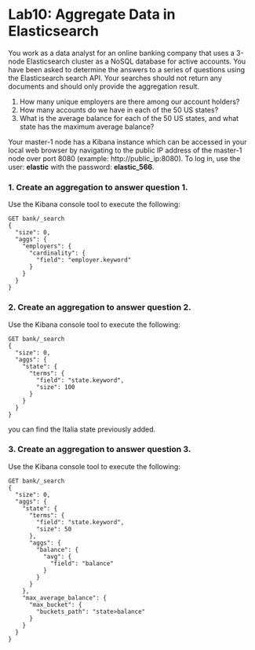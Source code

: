 # Lab10: Aggregate Data in Elasticsearch


You work as a data analyst for an online banking company that uses a 3-node Elasticsearch cluster as a NoSQL database for active accounts. You have been asked to determine the answers to a series of questions using the Elasticsearch search API. Your searches should not return any documents and should only provide the aggregation result.

1. How many unique employers are there among our account holders?
2. How many accounts do we have in each of the 50 US states?
3. What is the average balance for each of the 50 US states, and what state has the maximum average balance?

Your master-1 node has a Kibana instance which can be accessed in your local web browser by navigating to the public IP address of the master-1 node over port 8080 (example: http://public_ip:8080). To log in, use the user: **elastic**  with the password: **elastic_566**.


### 1. Create an aggregation to answer question 1.

Use the Kibana console tool to execute the following:
```
GET bank/_search
{
  "size": 0,
  "aggs": {
    "employers": {
      "cardinality": {
        "field": "employer.keyword"
      }
    }
  }
}
```
### 2. Create an aggregation to answer question 2.

Use the Kibana console tool to execute the following:
```
GET bank/_search
{
  "size": 0,
  "aggs": {
    "state": {
      "terms": {
        "field": "state.keyword",
        "size": 100
      }
    }
  }
}
```
you can find the Italia state previously added.


### 3. Create an aggregation to answer question 3.

Use the Kibana console tool to execute the following:
```
GET bank/_search
{
  "size": 0,
  "aggs": {
    "state": {
      "terms": {
        "field": "state.keyword",
        "size": 50
      },
      "aggs": {
        "balance": {
          "avg": {
            "field": "balance"
          }
        }
      }
    },
    "max_average_balance": {
      "max_bucket": {
        "buckets_path": "state>balance"
      }
    }
  }
}
```
